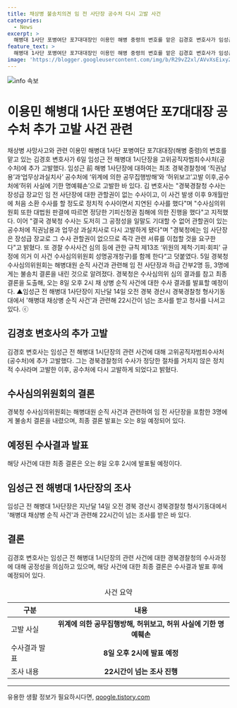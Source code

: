 ```yaml
---
title: 채상병 불송치의견 임 전 사단장 공수처 다시 고발 사건
categories:
  - News
excerpt: >
  해병대 1사단 포병여단 포7대대장인 이용민 해병 중령의 변호를 맡은 김경호 변호사가 임성근 전 해병대 1시단장을 고위공직자범죄수사처(공수처)에 추가 고발한 사실이 알려졌다. 김 변호사는 경북경찰청의 수사를 비판하며 공수처에 새로운 고발을 한 것으로 알려져, 관련된 수사 결과는 오는 8일에 발표될 예정이다.
feature_text: >
  해병대 1사단 포병여단 포7대대장인 이용민 해병 중령의 변호를 맡은 김경호 변호사가 임성근 전 해병대 1시단장을 고위공직자범죄수사처(공수처)에 추가 고발한 사실이 알려졌다. 김 변호사는 경북경찰청의 수사를 비판하며 공수처에 새로운 고발을 한 것으로 알려져, 관련된 수사 결과는 오는 8일에 발표될 예정이다.
image: 'https://blogger.googleusercontent.com/img/b/R29vZ2xl/AVvXsEixyZcFfHzMRdzZMjFBmAUKJYCLCGyLL1o632UiGVXcaFdKo_bkvkuCioo0uUKlGfBVcT3P84aROyZIXSBEx3Aw5nCQ3pTgDom1WDC4m8eifvWiAmWEEVb4x6G_l8C0QH225ldMjyaFvpxGEBGNO37VmDTDMHGhJPq73UglMfDca1-0aw/s1600/blogspot.png'
---
```


<p><img src="https://blogger.googleusercontent.com/img/b/R29vZ2xl/AVvXsEixyZcFfHzMRdzZMjFBmAUKJYCLCGyLL1o632UiGVXcaFdKo_bkvkuCioo0uUKlGfBVcT3P84aROyZIXSBEx3Aw5nCQ3pTgDom1WDC4m8eifvWiAmWEEVb4x6G_l8C0QH225ldMjyaFvpxGEBGNO37VmDTDMHGhJPq73UglMfDca1-0aw/s1600/blogspot.png" alt="info 속보" /></p>

<h1>이용민 해병대 1사단 포병여단 포7대대장 공수처 추가 고발 사건 관련</h1>

<p data-ke-size="size16">채상병 사망사고와 관련 이용민 해병대 1사단 포병여단 포7대대장(해병 중령)의 변호를 맡고 있는 김경호 변호사가 6일 임성근 전 해병대 1시단장을 고위공직자범죄수사처(공수처)에 추가 고발했다. 임성근 前 해병 1사단장에 대하여는 최초 경북경찰청에 ‘직권남용’과‘업무상과실치사’ 공수처에 ‘위계에 의한 공무집행방해’와 ‘허위보고’고발 이후,공수처에‘허위 사실에 기한 명예훼손’으로 고발한 바 있다. 김 변호사는 "경북경찰청 수사는 장성급 장교인 임 전 사단장에 대한 관할권이 없는 수사이고, 이 사건 발생 이후 9개월만에 처음 소환 수사를 할 정도로 정치적 수사이면서 지연된 수사를 했다"며 "수사심의위원회 또한 대법원 판결에 따르면 정당한 기피신청권 침해에 의한 진행을 했다"고 지적했다. 이어 "결국 경북청 수사는 도저히 그 공정성을 일말도 기대할 수 없어 관할권이 있는 공수처에 직권남용과 업무상 과실치사로 다시 고발하게 됐다"며 "경북청에는 임 사단장은 장성급 장교로 그 수사 관할권이 없으므로 즉각 관련 서류를 이첩할 것을 요구한다"고 밝혔다. 또 경찰 수사사건 심의 등에 관한 규칙 제13조 ‘위원의 제척·기피·회피’ 규정에 의거 이 사건 수사심의위원회 성명공개청구)를 함께 한다“고 덧붙였다. 5일 경북청 수사심의위원회는 해병대원 순직 사건과 관련해 임 전 사단장과 하급 간부2명 등, 3명에게는 불송치 결론을 내린 것으로 알려졌다. 경북청은 수사심의위 심의 결과를 참고 최종 결론을 도출해, 오는 8일 오후 2시 채 상병 순직 사건에 대한 수사 결과를 발표할 예정이다. ▲임성근 전 해병대 1사단장이 지난달 14일 오전 경북 경산시 경북경찰청 형사기동대에서 '해병대 채상병 순직 사건'과 관련해 22시간이 넘는 조사를 받고 청사를 나서고 있다. ⓒ</p>

<h2 data-ke-size="size26">김경호 변호사의 추가 고발</h2>

<p data-ke-size="size16">김경호 변호사는 임성근 전 해병대 1시단장의 관련 사건에 대해 고위공직자범죄수사처(공수처)에 추가 고발했다. 그는 경북경찰청의 수사가 정당한 절차를 거치지 않은 정치적 수사라며 고발한 이후, 공수처에 다시 고발하게 되었다고 밝혔다.</p>

<h2 data-ke-size="size26">수사심의위원회의 결론</h2>

<p data-ke-size="size16">경북청 수사심의위원회는 해병대원 순직 사건과 관련하여 임 전 사단장을 포함한 3명에게 불송치 결론을 내렸으며, 최종 결론 발표는 오는 8일 예정되어 있다.</p>

<h2 data-ke-size="size26">예정된 수사결과 발표</h2>

<p data-ke-size="size16">해당 사건에 대한 최종 결론은 오는 8일 오후 2시에 발표될 예정이다.</p>

<h2 data-ke-size="size26">임성근 전 해병대 1사단장의 조사</h2>

<p data-ke-size="size16">임성근 전 해병대 1사단장은 지난달 14일 오전 경북 경산시 경북경찰청 형사기동대에서 '해병대 채상병 순직 사건'과 관련해 22시간이 넘는 조사를 받은 바 있다.</p>

<h2 data-ke-size="size26">결론</h2>

<p data-ke-size="size16">김경호 변호사는 임성근 전 해병대 1시단장의 관련 사건에 대한 경북경찰청의 수사과정에 대해 공정성을 의심하고 있으며, 해당 사건에 대한 최종 결론은 수사결과 발표 후에 예정되어 있다.</p>

<table>
  <caption>사건 요약</caption>
  <thead>
    <tr>
      <th scope="col">구분</th>
      <th scope="col">내용</th>
    </tr>
  </thead>
  <tbody>
    <tr>
      <td>고발 사실</td>
      <td style="text-align: center; height: 17px;"><b>위계에 의한 공무집행방해, 허위보고, 허위 사실에 기한 명예훼손</b></td>
    </tr>
    <tr>
      <td>수사결과 발표</td>
      <td style="text-align: center; height: 17px;"><b>8일 오후 2시에 발표 예정</b></td>
    </tr>
    <tr>
      <td>조사 내용</td>
      <td style="text-align: center; height: 17px;"><b>22시간이 넘는 조사 진행</b></td>
    </tr>
  </tbody>
</table>

<hr>
유용한 생활 정보가 필요하시다면, <a href="https://qoogle.tistory.com" rel="dofollow">qoogle.tistory.com</a>


